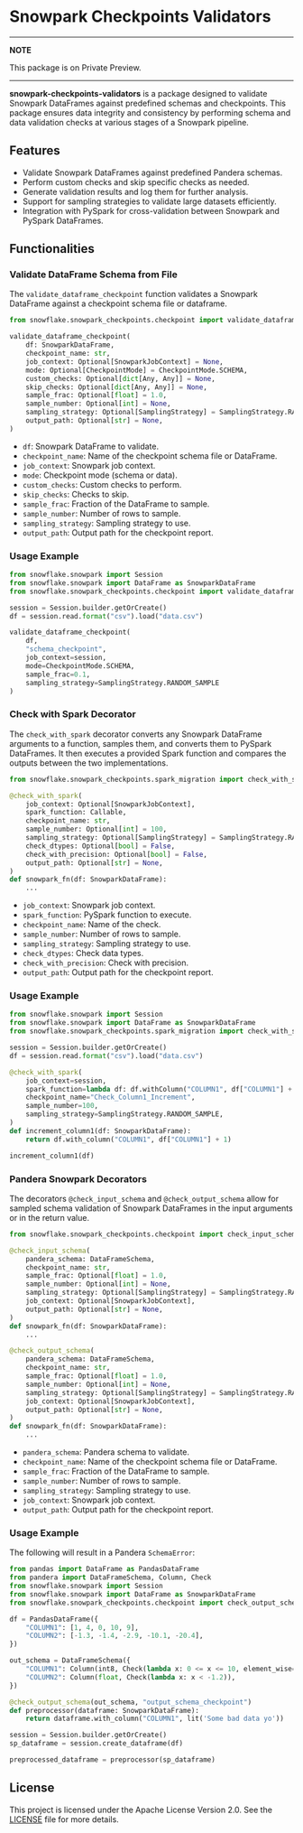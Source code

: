 # Snowpark Checkpoints Validators

---
**NOTE**

This package is on Private Preview.

---

**snowpark-checkpoints-validators** is a package designed to validate Snowpark DataFrames against predefined schemas and checkpoints. This package ensures data integrity and consistency by performing schema and data validation checks at various stages of a Snowpark pipeline.

## Features

- Validate Snowpark DataFrames against predefined Pandera schemas.
- Perform custom checks and skip specific checks as needed.
- Generate validation results and log them for further analysis.
- Support for sampling strategies to validate large datasets efficiently.
- Integration with PySpark for cross-validation between Snowpark and PySpark DataFrames.

## Functionalities

### Validate DataFrame Schema from File

The `validate_dataframe_checkpoint` function validates a Snowpark DataFrame against a checkpoint schema file or dataframe.

```python
from snowflake.snowpark_checkpoints.checkpoint import validate_dataframe_checkpoint

validate_dataframe_checkpoint(
    df: SnowparkDataFrame,
    checkpoint_name: str,
    job_context: Optional[SnowparkJobContext] = None,
    mode: Optional[CheckpointMode] = CheckpointMode.SCHEMA,
    custom_checks: Optional[dict[Any, Any]] = None,
    skip_checks: Optional[dict[Any, Any]] = None,
    sample_frac: Optional[float] = 1.0,
    sample_number: Optional[int] = None,
    sampling_strategy: Optional[SamplingStrategy] = SamplingStrategy.RANDOM_SAMPLE,
    output_path: Optional[str] = None,
)
```

- `df`: Snowpark DataFrame to validate.
- `checkpoint_name`: Name of the checkpoint schema file or DataFrame.
- `job_context`: Snowpark job context.
- `mode`: Checkpoint mode (schema or data).
- `custom_checks`: Custom checks to perform.
- `skip_checks`: Checks to skip.
- `sample_frac`: Fraction of the DataFrame to sample.
- `sample_number`: Number of rows to sample.
- `sampling_strategy`: Sampling strategy to use.
- `output_path`: Output path for the checkpoint report.

### Usage Example

```python
from snowflake.snowpark import Session
from snowflake.snowpark import DataFrame as SnowparkDataFrame
from snowflake.snowpark_checkpoints.checkpoint import validate_dataframe_checkpoint

session = Session.builder.getOrCreate()
df = session.read.format("csv").load("data.csv")

validate_dataframe_checkpoint(
    df,
    "schema_checkpoint",
    job_context=session,
    mode=CheckpointMode.SCHEMA,
    sample_frac=0.1,
    sampling_strategy=SamplingStrategy.RANDOM_SAMPLE
)
```

### Check with Spark Decorator

The `check_with_spark` decorator converts any Snowpark DataFrame arguments to a function, samples them, and converts them to PySpark DataFrames. It then executes a provided Spark function and compares the outputs between the two implementations.

```python
from snowflake.snowpark_checkpoints.spark_migration import check_with_spark

@check_with_spark(
    job_context: Optional[SnowparkJobContext],
    spark_function: Callable,
    checkpoint_name: str,
    sample_number: Optional[int] = 100,
    sampling_strategy: Optional[SamplingStrategy] = SamplingStrategy.RANDOM_SAMPLE,
    check_dtypes: Optional[bool] = False,
    check_with_precision: Optional[bool] = False,
    output_path: Optional[str] = None,
)
def snowpark_fn(df: SnowparkDataFrame):
    ...
```

- `job_context`: Snowpark job context.
- `spark_function`: PySpark function to execute.
- `checkpoint_name`: Name of the check.
- `sample_number`: Number of rows to sample.
- `sampling_strategy`: Sampling strategy to use.
- `check_dtypes`: Check data types.
- `check_with_precision`: Check with precision.
- `output_path`: Output path for the checkpoint report.

### Usage Example

```python
from snowflake.snowpark import Session
from snowflake.snowpark import DataFrame as SnowparkDataFrame
from snowflake.snowpark_checkpoints.spark_migration import check_with_spark

session = Session.builder.getOrCreate()
df = session.read.format("csv").load("data.csv")

@check_with_spark(
    job_context=session,
    spark_function=lambda df: df.withColumn("COLUMN1", df["COLUMN1"] + 1),
    checkpoint_name="Check_Column1_Increment",
    sample_number=100,
    sampling_strategy=SamplingStrategy.RANDOM_SAMPLE,
)
def increment_column1(df: SnowparkDataFrame):
    return df.with_column("COLUMN1", df["COLUMN1"] + 1)

increment_column1(df)
```

### Pandera Snowpark Decorators

The decorators `@check_input_schema` and `@check_output_schema` allow for sampled schema validation of Snowpark DataFrames in the input arguments or in the return value.

```python
from snowflake.snowpark_checkpoints.checkpoint import check_input_schema, check_output_schema

@check_input_schema(
    pandera_schema: DataFrameSchema,
    checkpoint_name: str,
    sample_frac: Optional[float] = 1.0,
    sample_number: Optional[int] = None,
    sampling_strategy: Optional[SamplingStrategy] = SamplingStrategy.RANDOM_SAMPLE,
    job_context: Optional[SnowparkJobContext],
    output_path: Optional[str] = None,
)
def snowpark_fn(df: SnowparkDataFrame):
    ...

@check_output_schema(
    pandera_schema: DataFrameSchema,
    checkpoint_name: str,
    sample_frac: Optional[float] = 1.0,
    sample_number: Optional[int] = None,
    sampling_strategy: Optional[SamplingStrategy] = SamplingStrategy.RANDOM_SAMPLE,
    job_context: Optional[SnowparkJobContext],
    output_path: Optional[str] = None,
)
def snowpark_fn(df: SnowparkDataFrame):
    ...
```

- `pandera_schema`: Pandera schema to validate.
- `checkpoint_name`: Name of the checkpoint schema file or DataFrame.
- `sample_frac`: Fraction of the DataFrame to sample.
- `sample_number`: Number of rows to sample.
- `sampling_strategy`: Sampling strategy to use.
- `job_context`: Snowpark job context.
- `output_path`: Output path for the checkpoint report.

### Usage Example

The following will result in a Pandera `SchemaError`:

```python
from pandas import DataFrame as PandasDataFrame
from pandera import DataFrameSchema, Column, Check
from snowflake.snowpark import Session
from snowflake.snowpark import DataFrame as SnowparkDataFrame
from snowflake.snowpark_checkpoints.checkpoint import check_output_schema

df = PandasDataFrame({
    "COLUMN1": [1, 4, 0, 10, 9],
    "COLUMN2": [-1.3, -1.4, -2.9, -10.1, -20.4],
})

out_schema = DataFrameSchema({
    "COLUMN1": Column(int8, Check(lambda x: 0 <= x <= 10, element_wise=True)),
    "COLUMN2": Column(float, Check(lambda x: x < -1.2)),
})

@check_output_schema(out_schema, "output_schema_checkpoint")
def preprocessor(dataframe: SnowparkDataFrame):
    return dataframe.with_column("COLUMN1", lit('Some bad data yo'))

session = Session.builder.getOrCreate()
sp_dataframe = session.create_dataframe(df)

preprocessed_dataframe = preprocessor(sp_dataframe)
```

## License

This project is licensed under the  Apache License Version 2.0. See the [LICENSE](LICENSE) file for more details.
